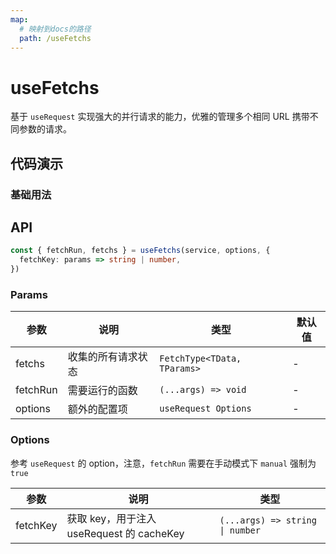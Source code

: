 ```yaml
---
map:
  # 映射到docs的路径
  path: /useFetchs
---
```


# useFetchs

基于 `useRequest` 实现强大的并行请求的能力，优雅的管理多个相同 URL 携带不同参数的请求。

## 代码演示

### 基础用法

<demo src="./demo/demo.vue"
  language="vue"
  title="基本用法"
  desc="多个请求同时进行的请求状态管理"> </demo>

## API

```typescript
const { fetchRun, fetchs } = useFetchs(service, options, {
  fetchKey: params => string | number,
})
```

### Params

| 参数     | 说明               | 类型                        | 默认值 |
| -------- | ------------------ | --------------------------- | ------ |
| fetchs   | 收集的所有请求状态 | `FetchType<TData, TParams>` | -      |  |
| fetchRun | 需要运行的函数     | `(...args) => void`         | -      |  |
| options  | 额外的配置项       | `useRequest Options`        | -      |

### Options

参考 `useRequest` 的 option，注意，`fetchRun` 需要在手动模式下 `manual` 强制为 `true`

| 参数     | 说明                                      | 类型                            |
| -------- | ----------------------------------------- | ------------------------------- |
| fetchKey | 获取 key，用于注入 useRequest 的 cacheKey | `(...args) => string \| number` |
